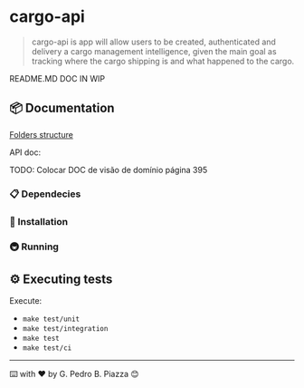 # cargo-api

> cargo-api is app will allow users to be created, authenticated and delivery a cargo management intelligence, given the main goal as tracking where the cargo shipping is and what happened to the cargo.

README.MD DOC IN WIP

## 📦 Documentation

[Folders structure](./docs/ARCHITECTURE.MD)

API doc: 
<!-- - Inicia aplicação local: `npm run start:local`
- Visite a rota: `http://localhost:5050/api-docs/` -->

TODO: Colocar DOC de visão de domínio página 395


### 📋 Dependecies

### 🔧 Installation

### 🚇 Running

## ⚙️ Executing tests 

Execute:
- `make test/unit` 
- `make test/integration`
- `make test` 
- `make test/ci`

---
⌨️ with ❤️ by G. Pedro B. Piazza 😊
